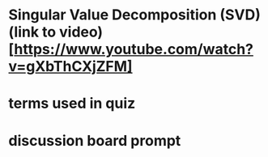 # Singular Value Decomposition (SVD) (link to video)[https://www.youtube.com/watch?v=gXbThCXjZFM]
# terms used in quiz

# discussion board prompt
